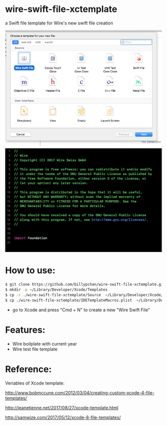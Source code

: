 # wire-swift-file-xctemplate
a Swift file template for Wire's new swift file creation

![new file][newFile]
![editor][editor]

[newFile]: https://github.com/billypchan/wire-swift-file-xctemplate/raw/master/newFile.png "New File"
[editor]: https://github.com/billypchan/wire-swift-file-xctemplate/raw/master/templateInEditor.png "Editor"


# How to use:
```bash
$ git clone https://github.com/billypchan/wire-swift-file-xctemplate.git
$ mkdir -p ~/Library/Developer/Xcode/Templates
$ cp -r ./wire-swift-file-xctemplate/Source  ~/Library/Developer/Xcode/Templates
$ cp ./wire-swift-file-xctemplate/IDETemplateMacros.plist  ~/Library/Developer/Xcode/UserData/
```
- go to Xcode and press "Cmd + N" to create a new "Wire Swift File"

# Features:
- Wire boilplate with current year
- Wire test file template

# Reference:

Veriables of Xcode template:

http://www.bobmccune.com/2012/03/04/creating-custom-xcode-4-file-templates/

http://jeanetienne.net/2017/08/27/xcode-template.html

http://samwize.com/2017/05/12/xcode-8-file-templates/
